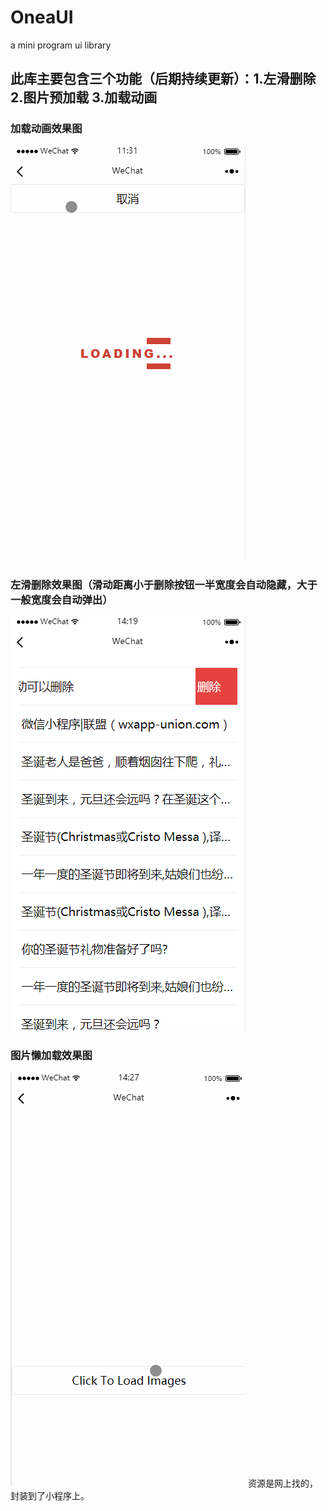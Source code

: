 # OneaUI
a mini program ui library
## 此库主要包含三个功能（后期持续更新）：1.左滑删除 2.图片预加载 3.加载动画
### 加载动画效果图
![image](https://github.com/jianghurong/OneaUI/blob/master/gif/loading.gif)
### 左滑删除效果图（滑动距离小于删除按钮一半宽度会自动隐藏，大于一般宽度会自动弹出）
![image](https://github.com/jianghurong/OneaUI/blob/master/gif/leftslip.gif)
### 图片懒加载效果图
![image](https://github.com/jianghurong/OneaUI/blob/master/gif/imageLazyload.gif)
资源是网上找的，封装到了小程序上。

